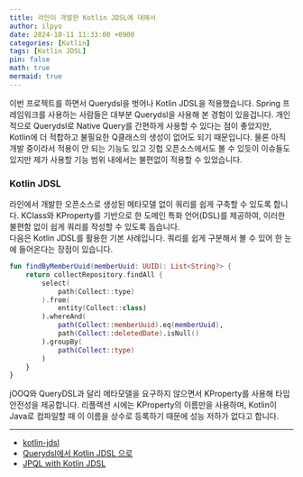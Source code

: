 ```yaml
---
title: 라인이 개발한 Kotlin JDSL에 대해서
author: ilpyo
date: 2024-10-11 11:33:00 +0900
categories: [Kotlin]
tags: [Kotlin JDSL]
pin: false
math: true
mermaid: true
---
```


이번 프로젝트를 하면서 Querydsl을 벗어나 Kotlin JDSL을 적용했습니다. Spring 프레임워크를 사용하는 사람들은 대부분 Querydsl을 사용해 본 경험이 있을겁니다. 개인적으로 Querydsl로 Native Query를 간편하게 사용할 수 있다는 점이 좋았지만, Kotlin에 더 적합하고 불필요한 Q클래스의 생성이 없어도 되기 때문입니다.
물론 아직 개발 중이라서 적용이 안 되는 기능도 있고 깃헙 오픈소스에서도 볼 수 있듯이 이슈들도 있지만 제가 사용할 기능 범위 내에서는 불편없이 적용할 수 있었습니다. 

### Kotlin JDSL
라인에서 개발한 오픈소스로 생성된 메타모델 없이 쿼리를 쉽게 구축할 수 있도록 합니다. KClass와 KProperty를 기반으로 한 도메인 특화 언어(DSL)를 제공하여, 이러한 불편함 없이 쉽게 쿼리를 작성할 수 있도록 돕습니다.  
다음은 Kotlin JDSL를 활용한 기본 사례입니다. 쿼리를 쉽게 구분해서 볼 수 있어 한 눈에 들어온다는 장점이 있습니다.
```kotlin
fun findByMemberUuid(memberUuid: UUID): List<String?> {
    return collectRepository.findAll {
        select(
            path(Collect::type)
        ).from(
            entity(Collect::class)
        ).whereAnd(
            path(Collect::memberUuid).eq(memberUuid),
            path(Collect::deletedDate).isNull()
        ).groupBy(
            path(Collect::type)
        )
    }
}
```

jOOQ와 QueryDSL과 달리 메타모델을 요구하지 않으면서 KProperty를 사용해 타입 안전성을 제공합니다. 리플렉션 시에는 KProperty의 이름만을 사용하며, Kotlin이 Java로 컴파일할 때 이 이름을 상수로 등록하기 때문에 성능 저하가 없다고 합니다.

---
- [kotlin-jdsl](https://github.com/line/kotlin-jdsl)
- [Querydsl에서 Kotlin JDSL 으로](https://spoqa.github.io/2024/05/03/transfer-jdsl.html)
- [JPQL with Kotlin JDSL](https://kotlin-jdsl.gitbook.io/docs/jpql-with-kotlin-jdsl)
